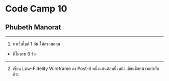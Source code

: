 # Code Camp 10
## Phubeth Manorat
----
1. หาเว็บไซต์ 1 อัน ให้ครอบคลุม
- มีไม่ครบ 6 ข้อ
----
2. เขียน Low-Fidelity Wireframe ลง Post-it หนึ่งแผ่นต่อหนึ่งหน้า
เขียนชื่อหน้าจอกำกับด้วย